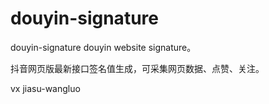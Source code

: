 # douyin-signature

douyin-signature
douyin website signature。

抖音网页版最新接口签名值生成，可采集网页数据、点赞、关注。

vx jiasu-wangluo

